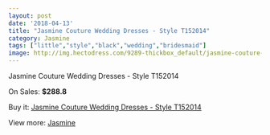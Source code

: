 ```yaml
---
layout: post
date: '2018-04-13'
title: "Jasmine Couture Wedding Dresses - Style T152014"
category: Jasmine
tags: ["little","style","black","wedding","bridesmaid"]
image: http://img.hectodress.com/9289-thickbox_default/jasmine-couture-wedding-dresses-style-t152014.jpg
---
```

Jasmine Couture Wedding Dresses - Style T152014

On Sales: **$288.8**
<a href="https://www.hectodress.com/jasmine/4711-jasmine-couture-wedding-dresses-style-t152014.html"><amp-img layout="responsive" width="600" height="600" src="//img.hectodress.com/9289-thickbox_default/jasmine-couture-wedding-dresses-style-t152014.jpg" alt="Jasmine Couture Wedding Dresses - Style T152014 0" /></a>
<a href="https://www.hectodress.com/jasmine/4711-jasmine-couture-wedding-dresses-style-t152014.html"><amp-img layout="responsive" width="600" height="600" src="//img.hectodress.com/9290-thickbox_default/jasmine-couture-wedding-dresses-style-t152014.jpg" alt="Jasmine Couture Wedding Dresses - Style T152014 1" /></a>

Buy it: [Jasmine Couture Wedding Dresses - Style T152014](https://www.hectodress.com/jasmine/4711-jasmine-couture-wedding-dresses-style-t152014.html "Jasmine Couture Wedding Dresses - Style T152014")

View more: [Jasmine](https://www.hectodress.com/79-jasmine "Jasmine")